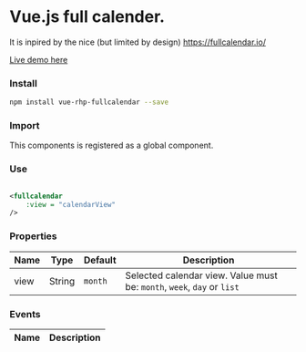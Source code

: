 # Vue.js full calender.

It is inpired by the nice (but limited by design) https://fullcalendar.io/

[Live demo here](http://rhp/library/vue-rhp-fullcalendar/)

### Install

```bash
npm install vue-rhp-fullcalendar --save
```

### Import
This components is registered as a global component.

### Use

```xml

<fullcalendar
    :view = "calendarView"
/>

```

### Properties

| Name            | Type              | Default     | Description                        |
| ---             | ---               | ---         | ---                                |
| view            | String            | `month`     | Selected calendar view. Value must be: `month`, `week`, `day` or `list` |

### Events

| Name   | Description              |
| ---    | ---                      |

